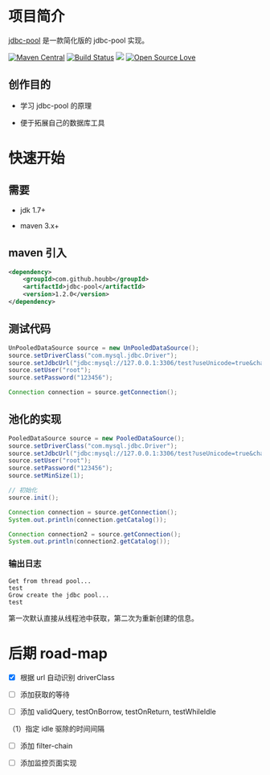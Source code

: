 # 项目简介

[jdbc-pool](https://github.com/houbb/jdbc-pool) 是一款简化版的 jdbc-pool 实现。

[![Maven Central](https://maven-badges.herokuapp.com/maven-central/com.github.houbb/jdbc-pool/badge.svg)](http://mvnrepository.com/artifact/com.github.houbb/jdbc-pool)
[![Build Status](https://www.travis-ci.org/houbb/jdbc-pool.svg?branch=master)](https://www.travis-ci.org/houbb/jdbc-pool?branch=master)
[![](https://img.shields.io/badge/license-Apache2-FF0080.svg)](https://github.com/houbb/jdbc-pool/blob/master/LICENSE.txt)
[![Open Source Love](https://badges.frapsoft.com/os/v2/open-source.svg?v=103)](https://github.com/houbb/jdbc-pool)

## 创作目的

- 学习 jdbc-pool 的原理

- 便于拓展自己的数据库工具

# 快速开始

## 需要

- jdk 1.7+

- maven 3.x+

## maven 引入

```xml
<dependency>
    <groupId>com.github.houbb</groupId>
    <artifactId>jdbc-pool</artifactId>
    <version>1.2.0</version>
</dependency>
```

## 测试代码

```java
UnPooledDataSource source = new UnPooledDataSource();
source.setDriverClass("com.mysql.jdbc.Driver");
source.setJdbcUrl("jdbc:mysql://127.0.0.1:3306/test?useUnicode=true&characterEncoding=utf-8");
source.setUser("root");
source.setPassword("123456");

Connection connection = source.getConnection();
```

## 池化的实现

```java
PooledDataSource source = new PooledDataSource();
source.setDriverClass("com.mysql.jdbc.Driver");
source.setJdbcUrl("jdbc:mysql://127.0.0.1:3306/test?useUnicode=true&characterEncoding=utf-8");
source.setUser("root");
source.setPassword("123456");
source.setMinSize(1);

// 初始化
source.init();

Connection connection = source.getConnection();
System.out.println(connection.getCatalog());

Connection connection2 = source.getConnection();
System.out.println(connection2.getCatalog());
```

### 输出日志

```
Get from thread pool...
test
Grow create the jdbc pool...
test
```

第一次默认直接从线程池中获取，第二次为重新创建的信息。

# 后期 road-map

- [x] 根据 url 自动识别 driverClass

- [ ] 添加获取的等待

- [ ] 添加 validQuery, testOnBorrow, testOnReturn, testWhileIdle

（1）指定 idle 驱除的时间间隔

- [ ] 添加 filter-chain

- [ ] 添加监控页面实现